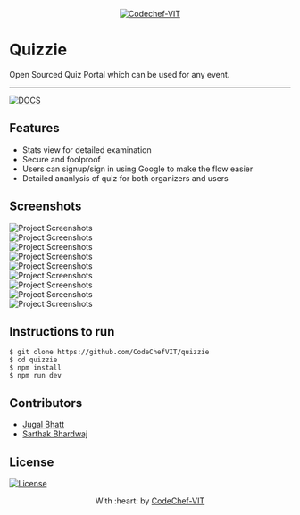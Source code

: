 <p align="center"><a href="http://www.codechefvit.com" target="_blank"><img src="https://s3.amazonaws.com/codechef_shared/sites/all/themes/abessive/logo-3.png" title="CodeChef-VIT" alt="Codechef-VIT"></a>
</p>

# Quizzie

Open Sourced Quiz Portal which can be used for any event.

---
[![DOCS](https://img.shields.io/badge/Documentation-see%20docs-green?style=flat-square&logo=appveyor)](https://documenter.getpostman.com/view/10968840/SzzoZF12)




## Features
- Stats view for detailed examination
- Secure and foolproof
- Users can signup/sign in using Google to make the flow easier
- Detailed ananlysis of quiz for both organizers and users




## Screenshots
<img src="https://i.ibb.co/1Q0D9vX/home-screen.png" alt="Project Screenshots">

<br>
<img src="https://i.ibb.co/T14Nz0Y/Create-quiz.png" alt="Project Screenshots">
<br>
<img src="https://i.ibb.co/WBDvYdq/Screenshot-101.png" alt="Project Screenshots">
<br>
<img src="https://i.ibb.co/jVY4mfc/Screenshot-94.png" alt="Project Screenshots">
<br>
<img src="https://i.ibb.co/VxDMtwh/Screenshot-95.png" alt="Project Screenshots">
<br>
<img src="https://i.ibb.co/NYJKsLX/Screenshot-96.png" alt="Project Screenshots">
<br>
<img src="https://i.ibb.co/nbLLq0s/Screenshot-97.png" alt="Project Screenshots">
<br>
<img src="https://i.ibb.co/Xt1R8rY/Screenshot-98.png" alt="Project Screenshots">
<br>
<img src="https://i.ibb.co/X7JjhYG/Screenshot-100.png" alt="Project Screenshots">
<br>

## Instructions to run

```
$ git clone https://github.com/CodeChefVIT/quizzie
$ cd quizzie
$ npm install
$ npm run dev
```

## Contributors
- <a href="https://github.com/jugaldb">Jugal Bhatt</a>
- <a href="https://github.com/Sarthakbh321">Sarthak Bhardwaj</a>

## License

[![License](http://img.shields.io/:license-mit-blue.svg?style=flat-square)](http://badges.mit-license.org)

<p align="center">
	With :heart: by <a href="http://www.codechefvit.com" target="_blank">CodeChef-VIT</a>
</p>
